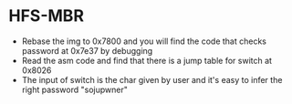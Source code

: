 # HFS-MBR

* Rebase the img to 0x7800 and you will find the code that checks password at 0x7e37 by debugging
* Read the asm code and find that there is a jump table for switch at 0x8026
* The input of switch is the char given by user and it's easy to infer the right password "sojupwner"
